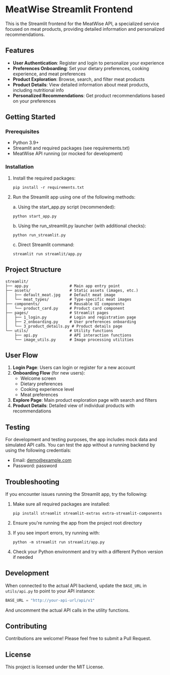# MeatWise Streamlit Frontend

This is the Streamlit frontend for the MeatWise API, a specialized service focused on meat products, providing detailed information and personalized recommendations.

## Features

- **User Authentication**: Register and login to personalize your experience
- **Preferences Onboarding**: Set your dietary preferences, cooking experience, and meat preferences
- **Product Exploration**: Browse, search, and filter meat products
- **Product Details**: View detailed information about meat products, including nutritional info
- **Personalized Recommendations**: Get product recommendations based on your preferences

## Getting Started

### Prerequisites

- Python 3.9+
- Streamlit and required packages (see requirements.txt)
- MeatWise API running (or mocked for development)

### Installation

1. Install the required packages:
   ```
   pip install -r requirements.txt
   ```

2. Run the Streamlit app using one of the following methods:

   a. Using the start_app.py script (recommended):
   ```
   python start_app.py
   ```
   
   b. Using the run_streamlit.py launcher (with additional checks):
   ```
   python run_streamlit.py
   ```
   
   c. Direct Streamlit command:
   ```
   streamlit run streamlit/app.py
   ```

## Project Structure

```
streamlit/
├── app.py                  # Main app entry point
├── assets/                 # Static assets (images, etc.)
│   ├── default_meat.jpg    # Default meat image
│   └── meat_types/         # Type-specific meat images
├── components/             # Reusable UI components
│   └── product_card.py     # Product card component
├── pages/                  # Streamlit pages
│   ├── 1_login.py          # Login and registration page
│   ├── 2_onboarding.py     # User preferences onboarding
│   └── 3_product_details.py # Product details page
└── utils/                  # Utility functions
    ├── api.py              # API interaction functions
    └── image_utils.py      # Image processing utilities
```

## User Flow

1. **Login Page**: Users can login or register for a new account
2. **Onboarding Flow** (for new users):
   - Welcome screen
   - Dietary preferences
   - Cooking experience level
   - Meat preferences
3. **Explore Page**: Main product exploration page with search and filters
4. **Product Details**: Detailed view of individual products with recommendations

## Testing

For development and testing purposes, the app includes mock data and simulated API calls. You can test the app without a running backend by using the following credentials:

- Email: demo@example.com
- Password: password

## Troubleshooting

If you encounter issues running the Streamlit app, try the following:

1. Make sure all required packages are installed:
   ```
   pip install streamlit streamlit-extras extra-streamlit-components
   ```

2. Ensure you're running the app from the project root directory
   
3. If you see import errors, try running with:
   ```
   python -m streamlit run streamlit/app.py
   ```

4. Check your Python environment and try with a different Python version if needed

## Development

When connected to the actual API backend, update the `BASE_URL` in `utils/api.py` to point to your API instance:

```python
BASE_URL = "http://your-api-url/api/v1"
```

And uncomment the actual API calls in the utility functions.

## Contributing

Contributions are welcome! Please feel free to submit a Pull Request.

## License

This project is licensed under the MIT License. 